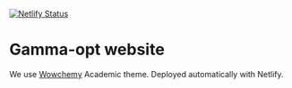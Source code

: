 [![Netlify Status](https://api.netlify.com/api/v1/badges/122b3f72-456b-4419-b245-0f1819f5467d/deploy-status)](https://app.netlify.com/sites/gamma-opt/deploys)

# Gamma-opt website

We use [Wowchemy](https://wowchemy.com/) Academic theme. Deployed automatically with Netlify.    
